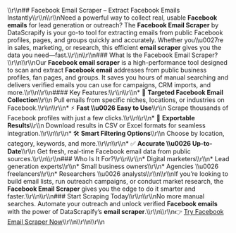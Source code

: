 \\\\r\\\\n## Facebook Email Scraper – Extract Facebook Emails Instantly\\\\r\\\\n\\\\r\\\\nNeed a powerful way to collect real, usable **Facebook emails** for lead generation or outreach? The **Facebook Email Scraper** by DataScrapify is your go-to tool for extracting emails from public Facebook profiles, pages, and groups quickly and accurately. Whether you\\\\u0027re in sales, marketing, or research, this efficient **email scraper** gives you the data you need—fast.\\\\r\\\\n\\\\r\\\\n### What Is the Facebook Email Scraper?\\\\r\\\\n\\\\r\\\\nOur **Facebook email scraper** is a high-performance tool designed to scan and extract **Facebook email** addresses from public business profiles, fan pages, and groups. It saves you hours of manual searching and delivers verified emails you can use for campaigns, CRM imports, and more.\\\\r\\\\n\\\\r\\\\n#### Key Features:\\\\r\\\\n\\\\r\\\\n* 🔎 **Targeted Facebook Email Collection**\\\\r\\\\n  Pull emails from specific niches, locations, or industries on Facebook.\\\\r\\\\n\\\\r\\\\n* ⚡ **Fast \\\\u0026 Easy to Use**\\\\r\\\\n  Scrape thousands of Facebook profiles with just a few clicks.\\\\r\\\\n\\\\r\\\\n* 🧾 **Exportable Results**\\\\r\\\\n  Download results in CSV or Excel formats for seamless integration.\\\\r\\\\n\\\\r\\\\n* 🛠️ **Smart Filtering Options**\\\\r\\\\n  Choose by location, category, keywords, and more.\\\\r\\\\n\\\\r\\\\n* ✅ **Accurate \\\\u0026 Up-to-Date**\\\\r\\\\n  Get fresh, real-time Facebook email data from public sources.\\\\r\\\\n\\\\r\\\\n### Who Is It For?\\\\r\\\\n\\\\r\\\\n* Digital marketers\\\\r\\\\n* Lead generation experts\\\\r\\\\n* Small business owners\\\\r\\\\n* Agencies \\\\u0026 freelancers\\\\r\\\\n* Researchers \\\\u0026 analysts\\\\r\\\\n\\\\r\\\\nIf you’re looking to build email lists, run outreach campaigns, or conduct market research, the **Facebook Email Scraper** gives you the edge to do it smarter and faster.\\\\r\\\\n\\\\r\\\\n### Start Scraping Today\\\\r\\\\n\\\\r\\\\nNo more manual searches. Automate your outreach and unlock verified **Facebook emails** with the power of DataScrapify’s **email scraper**.\\\\r\\\\n\\\\r\\\\n👉 [Try Facebook Email Scraper Now](https://www.datascrapify.com/product/Facebook-Email-Scraper)\\\\r\\\\n\\\\r\\\\n\\\\r\\\\n
